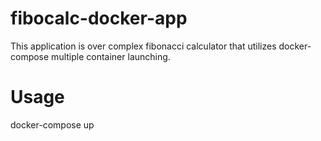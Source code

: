 # fibocalc-docker-app
This application is over complex fibonacci calculator that utilizes docker-compose multiple container launching.

# Usage
docker-compose up
